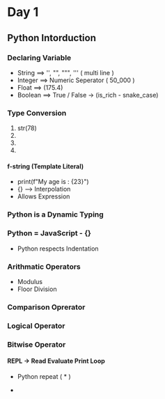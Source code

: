 # Day 1

## Python Intorduction

### Declaring Variable

- String ==> '', "", """, ''' ( multi line )
- Integer ==> Numeric Seperator ( 50_000 )
- Float ==> (175.4)
- Boolean ==> True / False -> (is_rich - snake_case)

### Type Conversion

1. str(78)
2.
3.
4.

#### f-string (Template Literal)

- print(f"My age is : {23}")
- {} --> Interpolation
- Allows Expression

### Python is a Dynamic Typing

### Python = JavaScript - {}

- Python respects Indentation

### Arithmatic Operators

- Modulus
- Floor Division

### Comparison Oprerator

### Logical Operator

### Bitwise Operator

#### REPL -> Read Evaluate Print Loop

- Python repeat ( \* )

-
